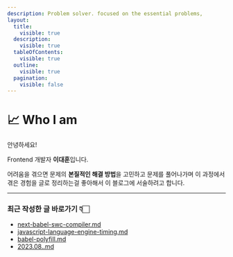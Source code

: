 ```yaml
---
description: Problem solver. focused on the essential problems,
layout:
  title:
    visible: true
  description:
    visible: true
  tableOfContents:
    visible: true
  outline:
    visible: true
  pagination:
    visible: false
---
```


# 📈 Who I am

안녕하세요!

Frontend 개발자 **이대훈**입니다.

어려움을 겪으면 문제의 **본질적인 해결 방법**을 고민하고 문제를 풀어나가며 이 과정에서 겪은 경험을 글로 정리하는걸 좋아해서 이 블로그에 서술하려고 합니다.



***

### 최근 작성한 글 바로가기 👇🏻

* [next-babel-swc-compiler.md](tech/frontend/transpiler/next-babel-swc-compiler.md "mention")
* [javascript-language-engine-timing.md](tech/javascript/javascript-language-engine-timing.md "mention")
* [babel-polyfill.md](tech/frontend/transpiler/babel-polyfill.md "mention")
* [2023.08..md](memoir/2023/2023.08..md "mention")
